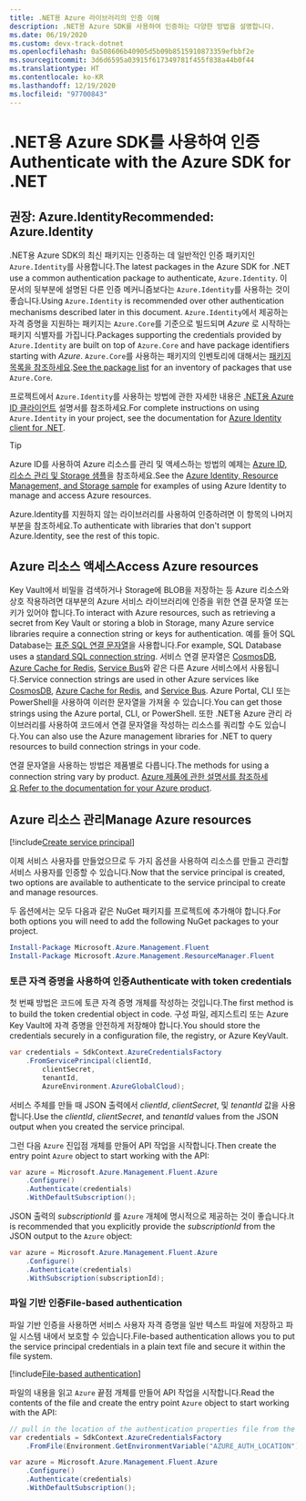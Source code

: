 ```yaml
---
title: .NET용 Azure 라이브러리의 인증 이해
description: .NET용 Azure SDK를 사용하여 인증하는 다양한 방법을 설명합니다.
ms.date: 06/19/2020
ms.custom: devx-track-dotnet
ms.openlocfilehash: 0a508606b40905d5b09b8515910873359efbbf2e
ms.sourcegitcommit: 3d6d6595a03915f617349781f455f838a44b0f44
ms.translationtype: HT
ms.contentlocale: ko-KR
ms.lasthandoff: 12/19/2020
ms.locfileid: "97700843"
---
```

# <a name="authenticate-with-the-azure-sdk-for-net"></a><span data-ttu-id="603f2-103">.NET용 Azure SDK를 사용하여 인증</span><span class="sxs-lookup"><span data-stu-id="603f2-103">Authenticate with the Azure SDK for .NET</span></span>

## <a name="recommended-azureidentity"></a><span data-ttu-id="603f2-104">권장: Azure.Identity</span><span class="sxs-lookup"><span data-stu-id="603f2-104">Recommended: Azure.Identity</span></span>

<span data-ttu-id="603f2-105">.NET용 Azure SDK의 최신 패키지는 인증하는 데 일반적인 인증 패키지인 `Azure.Identity`를 사용합니다.</span><span class="sxs-lookup"><span data-stu-id="603f2-105">The latest packages in the Azure SDK for .NET use a common authentication package to authenticate, `Azure.Identity`.</span></span> <span data-ttu-id="603f2-106">이 문서의 뒷부분에 설명된 다른 인증 메커니즘보다는 `Azure.Identity`를 사용하는 것이 좋습니다.</span><span class="sxs-lookup"><span data-stu-id="603f2-106">Using `Azure.Identity` is recommended over other authentication mechanisms described later in this document.</span></span> <span data-ttu-id="603f2-107">`Azure.Identity`에서 제공하는 자격 증명을 지원하는 패키지는 `Azure.Core`를 기준으로 빌드되며 *Azure* 로 시작하는 패키지 식별자를 가집니다.</span><span class="sxs-lookup"><span data-stu-id="603f2-107">Packages supporting the credentials provided by `Azure.Identity` are built on top of `Azure.Core` and have package identifiers starting with *Azure*.</span></span> <span data-ttu-id="603f2-108">`Azure.Core`를 사용하는 패키지의 인벤토리에 대해서는 [패키지 목록을 참조하세요](packages.md).</span><span class="sxs-lookup"><span data-stu-id="603f2-108">[See the package list](packages.md) for an inventory of packages that use `Azure.Core`.</span></span>

<span data-ttu-id="603f2-109">프로젝트에서 `Azure.Identity`를 사용하는 방법에 관한 자세한 내용은 [.NET용 Azure ID 클라이언트](/dotnet/api/overview/azure/identity-readme) 설명서를 참조하세요.</span><span class="sxs-lookup"><span data-stu-id="603f2-109">For complete instructions on using `Azure.Identity` in your project, see the documentation for [Azure Identity client for .NET](/dotnet/api/overview/azure/identity-readme).</span></span>

> [!TIP]
> <span data-ttu-id="603f2-110">Azure ID를 사용하여 Azure 리소스를 관리 및 액세스하는 방법의 예제는 [Azure ID, 리소스 관리 및 Storage 샘플](/samples/dotnet/samples/azure-identity-resource-management-storage/)을 참조하세요.</span><span class="sxs-lookup"><span data-stu-id="603f2-110">See the [Azure Identity, Resource Management, and Storage sample](/samples/dotnet/samples/azure-identity-resource-management-storage/) for examples of using Azure Identity to manage and access Azure resources.</span></span>

<span data-ttu-id="603f2-111">Azure.Identity를 지원하지 않는 라이브러리를 사용하여 인증하려면 이 항목의 나머지 부분을 참조하세요.</span><span class="sxs-lookup"><span data-stu-id="603f2-111">To authenticate with libraries that don't support Azure.Identity, see the rest of this topic.</span></span>

## <a name="access-azure-resources"></a><span data-ttu-id="603f2-112">Azure 리소스 액세스</span><span class="sxs-lookup"><span data-stu-id="603f2-112">Access Azure resources</span></span>

<span data-ttu-id="603f2-113">Key Vault에서 비밀을 검색하거나 Storage에 BLOB을 저장하는 등 Azure 리소스와 상호 작용하려면 대부분의 Azure 서비스 라이브러리에 인증을 위한 연결 문자열 또는 키가 있어야 합니다.</span><span class="sxs-lookup"><span data-stu-id="603f2-113">To interact with Azure resources, such as retrieving a secret from Key Vault or storing a blob in Storage, many Azure service libraries require a connection string or keys for authentication.</span></span> <span data-ttu-id="603f2-114">예를 들어 SQL Database는 [표준 SQL 연결 문자열](/azure/azure-sql/database/connect-query-dotnet-core)을 사용합니다.</span><span class="sxs-lookup"><span data-stu-id="603f2-114">For example, SQL Database uses a [standard SQL connection string](/azure/azure-sql/database/connect-query-dotnet-core).</span></span> <span data-ttu-id="603f2-115">서비스 연결 문자열은 [CosmosDB](/azure/cosmos-db/), [Azure Cache for Redis](/azure/azure-cache-for-redis/cache-dotnet-how-to-use-azure-redis-cache), [Service Bus](/azure/service-bus-messaging/service-bus-dotnet-get-started-with-queues)와 같은 다른 Azure 서비스에서 사용됩니다.</span><span class="sxs-lookup"><span data-stu-id="603f2-115">Service connection strings are used in other Azure services like [CosmosDB](/azure/cosmos-db/), [Azure Cache for Redis](/azure/azure-cache-for-redis/cache-dotnet-how-to-use-azure-redis-cache), and [Service Bus](/azure/service-bus-messaging/service-bus-dotnet-get-started-with-queues).</span></span> <span data-ttu-id="603f2-116">Azure Portal, CLI 또는 PowerShell을 사용하여 이러한 문자열을 가져올 수 있습니다.</span><span class="sxs-lookup"><span data-stu-id="603f2-116">You can get those strings using the Azure portal, CLI, or PowerShell.</span></span> <span data-ttu-id="603f2-117">또한 .NET용 Azure 관리 라이브러리를 사용하여 코드에서 연결 문자열을 작성하는 리소스를 쿼리할 수도 있습니다.</span><span class="sxs-lookup"><span data-stu-id="603f2-117">You can also use the Azure management libraries for .NET to query resources to build connection strings in your code.</span></span>

<span data-ttu-id="603f2-118">연결 문자열을 사용하는 방법은 제품별로 다릅니다.</span><span class="sxs-lookup"><span data-stu-id="603f2-118">The methods for using a connection string vary by product.</span></span> <span data-ttu-id="603f2-119">[Azure 제품에 관한 설명서를 참조하세요](/azure/?product=featured).</span><span class="sxs-lookup"><span data-stu-id="603f2-119">[Refer to the documentation for your Azure product](/azure/?product=featured).</span></span>

## <a name="manage-azure-resources"></a><span data-ttu-id="603f2-120">Azure 리소스 관리</span><span class="sxs-lookup"><span data-stu-id="603f2-120">Manage Azure resources</span></span>

[!include[Create service principal](includes/create-sp.md)]

<span data-ttu-id="603f2-121">이제 서비스 사용자를 만들었으므로 두 가지 옵션을 사용하여 리소스를 만들고 관리할 서비스 사용자를 인증할 수 있습니다.</span><span class="sxs-lookup"><span data-stu-id="603f2-121">Now that the service principal is created, two options are available to authenticate to the service principal to create and manage resources.</span></span>

<span data-ttu-id="603f2-122">두 옵션에서는 모두 다음과 같은 NuGet 패키지를 프로젝트에 추가해야 합니다.</span><span class="sxs-lookup"><span data-stu-id="603f2-122">For both options you will need to add the following NuGet packages to your project.</span></span>

```powershell
Install-Package Microsoft.Azure.Management.Fluent
Install-Package Microsoft.Azure.Management.ResourceManager.Fluent
```

### <a name="authenticate-with-token-credentials"></a><span data-ttu-id="603f2-123">토큰 자격 증명을 사용하여 인증</span><span class="sxs-lookup"><span data-stu-id="603f2-123">Authenticate with token credentials</span></span>

<span data-ttu-id="603f2-124">첫 번째 방법은 코드에 토큰 자격 증명 개체를 작성하는 것입니다.</span><span class="sxs-lookup"><span data-stu-id="603f2-124">The first method is to build the token credential object in code.</span></span> <span data-ttu-id="603f2-125">구성 파일, 레지스트리 또는 Azure Key Vault에 자격 증명을 안전하게 저장해야 합니다.</span><span class="sxs-lookup"><span data-stu-id="603f2-125">You should store the credentials securely in a configuration file, the registry, or Azure KeyVault.</span></span>

```csharp
var credentials = SdkContext.AzureCredentialsFactory
    .FromServicePrincipal(clientId,
        clientSecret,
        tenantId,
        AzureEnvironment.AzureGlobalCloud);
```

<span data-ttu-id="603f2-126">서비스 주체를 만들 때 JSON 출력에서 *clientId*, *clientSecret*, 및 *tenantId* 값을 사용합니다.</span><span class="sxs-lookup"><span data-stu-id="603f2-126">Use the *clientId*, *clientSecret*, and *tenantId* values from the JSON output when you created the service principal.</span></span>

<span data-ttu-id="603f2-127">그런 다음 `Azure` 진입점 개체를 만들어 API 작업을 시작합니다.</span><span class="sxs-lookup"><span data-stu-id="603f2-127">Then create the entry point `Azure` object to start working with the API:</span></span>

```csharp
var azure = Microsoft.Azure.Management.Fluent.Azure
    .Configure()
    .Authenticate(credentials)
    .WithDefaultSubscription();
```

<span data-ttu-id="603f2-128">JSON 출력의 *subscriptionId* 를 `Azure` 개체에 명시적으로 제공하는 것이 좋습니다.</span><span class="sxs-lookup"><span data-stu-id="603f2-128">It is recommended that you explicitly provide the *subscriptionId* from the JSON output to the `Azure` object:</span></span>

```csharp
var azure = Microsoft.Azure.Management.Fluent.Azure
    .Configure()
    .Authenticate(credentials)
    .WithSubscription(subscriptionId);
```

### <a name="file-based-authentication"></a><a name="mgmt-file"></a><span data-ttu-id="603f2-129">파일 기반 인증</span><span class="sxs-lookup"><span data-stu-id="603f2-129">File-based authentication</span></span>

<span data-ttu-id="603f2-130">파일 기반 인증을 사용하면 서비스 사용자 자격 증명을 일반 텍스트 파일에 저장하고 파일 시스템 내에서 보호할 수 있습니다.</span><span class="sxs-lookup"><span data-stu-id="603f2-130">File-based authentication allows you to put the service principal credentials in a plain text file and secure it within the file system.</span></span>

[!include[File-based authentication](includes/file-based-auth.md)]

<span data-ttu-id="603f2-131">파일의 내용을 읽고 `Azure` 끝점 개체를 만들어 API 작업을 시작합니다.</span><span class="sxs-lookup"><span data-stu-id="603f2-131">Read the contents of the file and create the entry point `Azure` object to start working with the API:</span></span>

```csharp
// pull in the location of the authentication properties file from the environment
var credentials = SdkContext.AzureCredentialsFactory
    .FromFile(Environment.GetEnvironmentVariable("AZURE_AUTH_LOCATION"));

var azure = Microsoft.Azure.Management.Fluent.Azure
    .Configure()
    .Authenticate(credentials)
    .WithDefaultSubscription();
```

